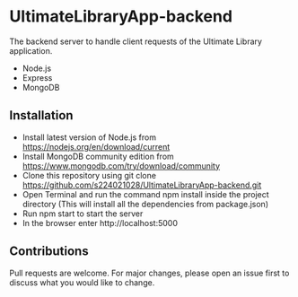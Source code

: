 # UltimateLibraryApp-backend
The backend server to handle client requests of the Ultimate Library application.
  * Node.js
  * Express
  * MongoDB
## Installation
  - Install latest version of Node.js from https://nodejs.org/en/download/current
  - Install MongoDB community edition from https://www.mongodb.com/try/download/community
  - Clone this repository using git clone https://github.com/s224021028/UltimateLibraryApp-backend.git
  - Open Terminal and run the command npm install inside the project directory (This will install all the dependencies from package.json)
  - Run npm start to start the server
  - In the browser enter http://localhost:5000
## Contributions
Pull requests are welcome. For major changes, please open an issue first
to discuss what you would like to change.
